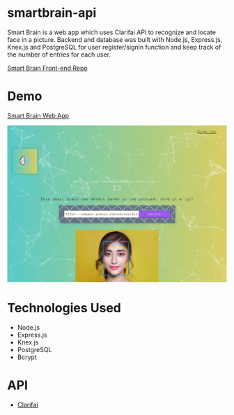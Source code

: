 # smartbrain-api
Smart Brain is a web app which uses Clarifai API to recognize and locate face in a picture. Backend and database was built with Node.js, Express.js, Knex.js and PostgreSQL for user register/signin function and keep track of the number of entries for each user.

[Smart Brain Front-end Repo](https://github.com/andyheko/smartbrain)

# Demo
[Smart Brain Web App](https://smartbrain-fullstack.herokuapp.com/)

![Text](https://github.com/andyheko/smartbrain-api/blob/master/Demo.png)

# Technologies Used
* Node.js
* Express.js
* Knex.js
* PostgreSQL
* Bcrypt

# API
* [Clarifai](https://www.clarifai.com/)
